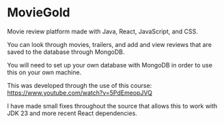 # MovieGold
Movie review platform made with Java, React, JavaScript, and CSS.

You can look through movies, trailers, and add and view reviews that are saved to the database through MongoDB.

You will need to set up your own database with MongoDB in order to use this on your own machine.

This was developed through the use of this course: https://www.youtube.com/watch?v=5PdEmeopJVQ

I have made small fixes throughout the source that allows this to work with JDK 23 and more recent React dependencies.
